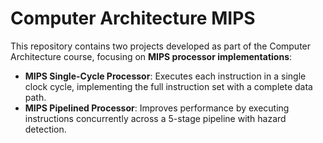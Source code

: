 # Computer Architecture MIPS

This repository contains two projects developed as part of the Computer Architecture course, focusing on **MIPS processor implementations**:

- **MIPS Single-Cycle Processor**: Executes each instruction in a single clock cycle, implementing the full instruction set with a complete data path.  
- **MIPS Pipelined Processor**: Improves performance by executing instructions concurrently across a 5-stage pipeline with hazard detection.

